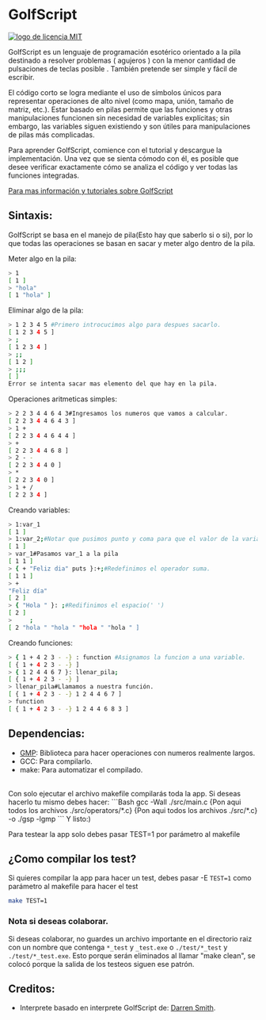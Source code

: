 # GolfScript
[![logo de licencia MIT](https://user-images.githubusercontent.com/66857879/186940932-591760e2-d06c-49e5-b822-08e6ecef3462.png)](https://raw.githubusercontent.com/dabl03/GolfScript/main/licence)

<p>
    <!--Definición sacada de: http://www.golfscript.com/golfscript/  -->
    GolfScript es un lenguaje de programación esotérico orientado a la pila destinado a resolver problemas ( agujeros ) con la menor cantidad de pulsaciones de teclas posible . También pretende ser simple y fácil de escribir.
</p>
<p>
    El código corto se logra mediante el uso de símbolos únicos para representar operaciones de alto nivel (como mapa, unión, tamaño de matriz, etc.). Estar basado en pilas permite que las funciones y otras manipulaciones funcionen sin necesidad de variables explícitas; sin embargo, las variables siguen existiendo y son útiles para manipulaciones de pilas más complicadas.
</p>
<p>
    Para aprender GolfScript, comience con el tutorial y descargue la implementación. Una vez que se sienta cómodo con él, es posible que desee verificar exactamente cómo se analiza el código y ver todas las funciones integradas.
</p>
<p>
    <a href="http://www.golfscript.com/golfscript/">Para mas información y tutoriales sobre GolfScript</a>
</p>

## Sintaxis:

<p>
    GolfScript se basa en el manejo de pila(Esto hay que saberlo si o si), por lo que todas las operaciones se basan en sacar y meter algo dentro de la pila. 
</p>

Meter algo en la pila:

```Bash
> 1
[ 1 ]
> "hola"
[ 1 "hola" ]
```
Eliminar algo de la pila:
```Bash
> 1 2 3 4 5 #Primero introcucimos algo para despues sacarlo.
[ 1 2 3 4 5 ]
> ;
[ 1 2 3 4 ]
> ;;
[ 1 2 ]
> ;;;
[ ]
Error se intenta sacar mas elemento del que hay en la pila.
```
Operaciones aritmeticas simples:
```Bash
> 2 2 3 4 4 6 4 3#Ingresamos los numeros que vamos a calcular.
[ 2 2 3 4 4 6 4 3 ]
> 1 +
[ 2 2 3 4 4 6 4 4 ]
> +
[ 2 2 3 4 4 6 8 ]
> 2 - -
[ 2 2 3 4 4 0 ]
> *
[ 2 2 3 4 0 ]
> 1 + /
[ 2 2 3 4 ]
```
Creando variables:
```Bash
> 1:var_1
[ 1 ]
> 1:var_2;#Notar que pusimos punto y coma para que el valor de la variable no se instrodusca en la pila
[ 1 ]
> var_1#Pasamos var_1 a la pila
[ 1 1 ]
> { + "Feliz dia" puts }:+;#Redefinimos el operador suma.
[ 1 1 ]
> +
"Feliz día"
[ 2 ]
> { "Hola " }: ;#Redifinimos el espacio(' ')
[ 2 ]
>     ;
[ 2 "hola " "hola " "hola " "hola " ]
```
Creando funciones:
```Bash
> { 1 + 4 2 3 - -} : function #Asignamos la funcion a una variable.
[ { 1 + 4 2 3 - -} ]
> { 1 2 4 4 6 7 }: llenar_pila;
[ { 1 + 4 2 3 - -} ]
> llenar_pila#Llamamos a nuestra función.
[ { 1 + 4 2 3 - -} 1 2 4 4 6 7 ]
> function
[ { 1 + 4 2 3 - -} 1 2 4 4 6 8 3 ]
```
## Dependencias:
- <a href="https://gmplib.org/manual/Headers-and-Libraries">GMP</a>: Biblioteca para hacer operaciones con numeros realmente largos.
- GCC: Para compilarlo.
- make: Para automatizar el compilado.
<!--## Como compilarlo:
Si quiere compilar en linux, debes cambiar el valor de la variable `SYSTEM_OS` en el archivo makefile y listo. Tambien puedes pasar como parámetro `SYSTEM_OS=CualquierValor` para compilarlo para linux.--><!--Ver si funciona para windows para eliminar esta linea. (Nota: Funciona en linux)-->
<br/>
Con solo ejecutar el archivo makefile compilarás toda la app. Si deseas hacerlo tu mismo debes hacer:
```Bash
gcc -Wall ./src/main.c {Pon aqui todos los archivos ./src/operators/*.c} {Pon aqui todos los archivos ./src/*.c} -o ./gsp -lgmp
```
Y listo:)

Para testear la app solo debes pasar TEST=1 por parámetro al makefile
## ¿Como compilar los test?
Si quieres compilar la app para hacer un test, debes pasar -E `TEST=1` como parámetro al makefile para hacer el test
```Bash
make TEST=1
```

### Nota si deseas colaborar.
Si deseas colaborar, no guardes un archivo importante en el directorio raiz con un nombre que contenga `*_test` y `_test.exe` o `./test/*_test` y `./test/*_test.exe`. Esto porque serán eliminados al llamar "make clean", se colocó porque la salida de los testeos siguen ese patrón.

## Creditos:
-  Interprete basado en interprete GolfScript de: <a href="https://github.com/darrenks/golfscript">Darren Smith</a>. 